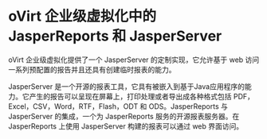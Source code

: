 # oVirt 企业级虚拟化中的 JasperReports 和 JasperServer

oVirt 企业级虚拟化提供了一个 JasperServer 的定制实现，它允许基于 web 访问一系列预配置的报告并且还具有创建临时报表的能力。

JasperServer 是一个开源的报表工具，它具有被嵌入到基于Java应用程序的能力。它产生的报告可以呈现在屏幕上，打印处理或者导出成各种格式包括 PDF，Excel，CSV，Word，RTF，Flash，ODT 和 ODS。JasperReports 与 JasperServer 的集成，一个为 JasperReports 服务的开源报表服务器。在 JasperReports 上使用 JasperServer 构建的报表可以通过 web 界面访问。

